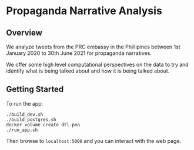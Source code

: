 # Propaganda Narrative Analysis

## Overview

We analyze tweets from the PRC embassy in the Phillipines between 
1st January 2020 to 30th June 2021 for propaganda narratives.

We offer some high level computational perspectives on the data to try and 
identify what is being talked about and how it is being talked about.

## Getting Started

To run the app:

```
./build_dev.sh
./build_postgres.sh
docker volume create dtl-pna
./run_app.sh
```

Then browse to `localhost:5000` and you can interact with the web page.
